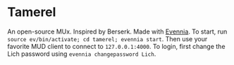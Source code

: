 # Tamerel

An open-source MUx. Inspired by Berserk. Made with [Evennia](http://www.evennia.com).
To start, run `source ev/bin/activate; cd tamerel; evennia start`. Then use your favorite MUD client to connect to `127.0.0.1:4000`. To login, first change the Lich password using `evennia changepassword Lich`.
